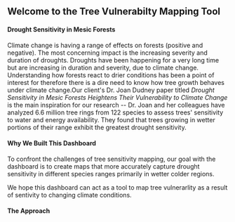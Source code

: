 ## Welcome to the Tree Vulnerabilty Mapping Tool

#### Drought Sensitivity in Mesic Forests

Climate change is having a range of effects on forests (positive and negative). The most concerning impact is the increasing severity and duration of droughts. Droughts have been happening for a very long time but are increasing in duration and severity, due to climate change. Understanding how forests react to drier conditions has been a point of interest for therefore there is a dire need to know how tree growth behaves under climate change.Our client's Dr. Joan Dudney paper titled *Drought Sensitivity in Mesic Forests Heightens Their Vulnerability to Climate Change* is the main inspiration for our research -- Dr. Joan and her colleagues have analyzed 6.6 million tree rings from 122 species to assess trees' sensitivity to water and energy availability. They found that trees growing in wetter portions of their range exhibit the greatest drought sensitivity.

#### Why We Built This Dashboard

To confront the challenges of tree sensitivity mapping, our goal with the dashboard is to create maps that more accurately capture drought sensitivity in different species ranges primarily in wetter colder regions.

We hope this dashboard can act as a tool to map tree vulnerarlity as a result of sentivity to changing climate conditions.

#### The Approach
